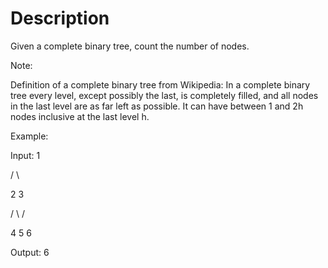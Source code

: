 # Description
Given a complete binary tree, count the number of nodes.

Note:

Definition of a complete binary tree from Wikipedia:
In a complete binary tree every level, except possibly the last, is completely filled, and all nodes in the last level are as far left as possible. 
It can have between 1 and 2h nodes inclusive at the last level h.

Example:

Input: 
    1
    
   / \
  
  2   3
 
 / \  /

4  5 6


Output: 6